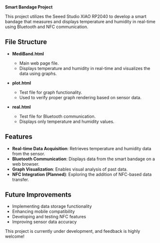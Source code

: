 **Smart Bandage Project**

This project utilizes the Seeed Studio XIAO RP2040 to develop a smart bandage that measures and displays temperature and humidity in real-time using Bluetooth and NFC communication.

## File Structure

- **MediBand.html**
  - Main web page file.
  - Displays temperature and humidity in real-time and visualizes the data using graphs.

- **plot.html**
  - Test file for graph functionality.
  - Used to verify proper graph rendering based on sensor data.

- **real.html**
  - Test file for Bluetooth communication.
  - Displays only temperature and humidity values.

## Features

- **Real-time Data Acquisition**: Retrieves temperature and humidity data from the sensor.
- **Bluetooth Communication**: Displays data from the smart bandage on a web browser.
- **Graph Visualization**: Enables visual analysis of past data.
- **NFC Integration (Planned)**: Exploring the addition of NFC-based data transfer.

## Future Improvements

- Implementing data storage functionality
- Enhancing mobile compatibility
- Developing and testing NFC features
- Improving sensor data accuracy

This project is currently under development, and feedback is highly welcome!




